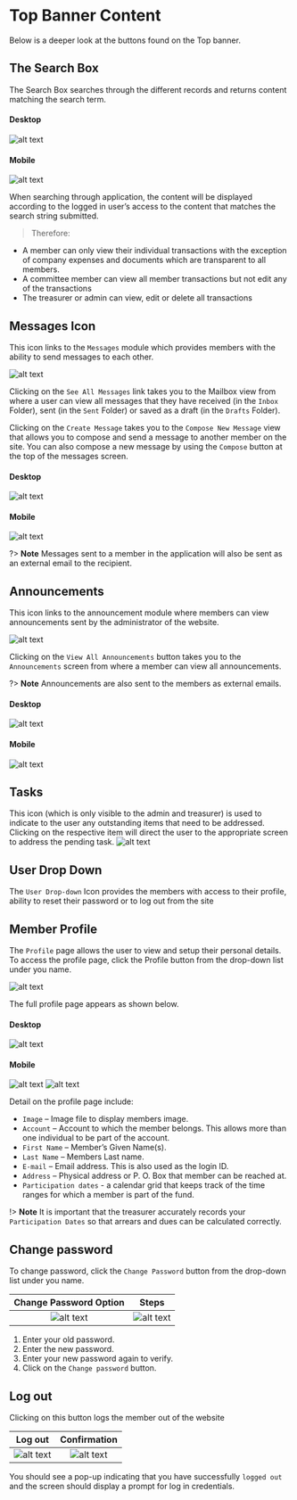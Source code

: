 # Top Banner Content
Below is a deeper look at the buttons found on the Top banner.

## The Search Box
The Search Box searches through the different records and returns content matching the search term.
<!-- tabs:start -->
#### **Desktop**
![alt text](images/3.1_Search.png "search page")

#### **Mobile**
![alt text](images/3.1_Search_Mobile.png "search page")
<!-- tabs:end -->
When searching through application, the content will be displayed according to the logged in user’s access to the content that matches the search string submitted.

>Therefore:
-	A member can only view their individual transactions with the exception of company expenses and documents which are transparent to all members.
-	A committee member can view all member transactions but not edit any of the transactions
-	The treasurer or admin can view, edit or delete all transactions

## Messages Icon
This icon links to the `Messages` module which provides members with the ability to send messages to each other.

<div style="width:500px;">

![alt text](images/3.1_Message.png "messages icon")
</div>

Clicking on the `See All Messages` link takes you to the Mailbox view from where a user can view all messages that they have received (in the `Inbox` Folder), sent (in the `Sent` Folder) or saved as a draft (in the `Drafts` Folder).

Clicking on the `Create Message` takes you to the `Compose New Message` view that allows you to compose and send a message to another member on the site. You can also compose a new message by using the `Compose` button at the top of the messages screen.

<!-- tabs:start -->
#### **Desktop**
![alt text](images/3.1.1_Message_Inbox.png "messages inbox")

#### **Mobile**
![alt text](images/3.1.1_Message_Inbox_Mobile.png "messages inbox")
<!-- tabs:end -->

?> **Note**
Messages sent to a member in the application will also be sent as an external email to the recipient.

##	Announcements
This icon links to the announcement module where members can view announcements sent by the administrator of the website.

![alt text](images/3.2_Announcement.png "announcements icon")

Clicking on the `View All Announcements` button takes you to the `Announcements` screen from where a member can view all announcements.

?> **Note** Announcements are also sent to the members as external emails.

<!-- tabs:start -->
#### **Desktop**
![alt text](images/3.2.1_Annoucement_inbox.png "announcements inbox")

#### **Mobile**
![alt text](images/3.2.1_Annoucement_inbox_Mobile.png "announcements icon")
<!-- tabs:end -->

##	Tasks
This icon (which is only visible to the admin and treasurer) is used to indicate to the user any outstanding items that need to be addressed. Clicking on the respective item will direct the user to the appropriate screen to address the pending task.
![alt text](images/3.2.3_Tasks.png "Tasks icon")

## User Drop Down
The `User Drop-down` Icon provides the members with access to their profile, ability to reset their password or to log out from the site

## Member Profile
The `Profile` page allows the user to view and setup their personal details. To access the profile page, click the Profile button from the drop-down list under you name.

![alt text](images/3.4_Member_Account_Profile.png "Account profile button")

The full profile page appears as shown below.
<!-- tabs:start -->
#### **Desktop**
![alt text](images/3.5_Profile_Detail.png "Account profile detail page")

#### **Mobile**
![alt text](images/3.5_Profile_Detail_Mobile_1.png "Account profile")
![alt text](images/3.5_Profile_Detail_Mobile_2.png "Account profile")

<!-- tabs:end -->
Detail on the profile page include:
- `Image` – Image file to display members image.
-	`Account` – Account to which the member belongs. This allows more than one individual to be part of the account.
-	`First Name` – Member’s Given Name(s).
-	`Last Name` – Members Last name.
-	`E-mail` – Email address. This is also used as the login ID.
-	`Address` – Physical address or P. O. Box that member can be reached at.
-	`Participation dates` -  a calendar grid that keeps track of the time ranges for which a member is part of the fund.

!> **Note** It is important that the treasurer accurately records your `Participation Dates` so that arrears and dues can be calculated correctly.

## Change password
To change password, click the `Change Password` button from the drop-down list under you name.

|  Change Password Option             | Steps |
  :-------------------------:|:-------------------------:
![alt text](images/3.4.2_Change_Password.png "change password option")|![alt text](images/3.4.3_Change_Password_dialog.png "change password dialog")

  1. Enter your old password.
  1. Enter the new password.
  1. Enter your new password again to verify.
  1. Click on the `Change password` button.


## Log out
Clicking on this button logs the member out of the website

|  Log out             | Confirmation |
  :-------------------------:|:-------------------------:
![alt text](images/3.7.1_Log_Out.png "log out option")|![alt text](images/3.7_Logged_Out.png "logged out pop up")

You should see a pop-up indicating that you have successfully `logged out` and the screen should display a prompt for log in credentials.

